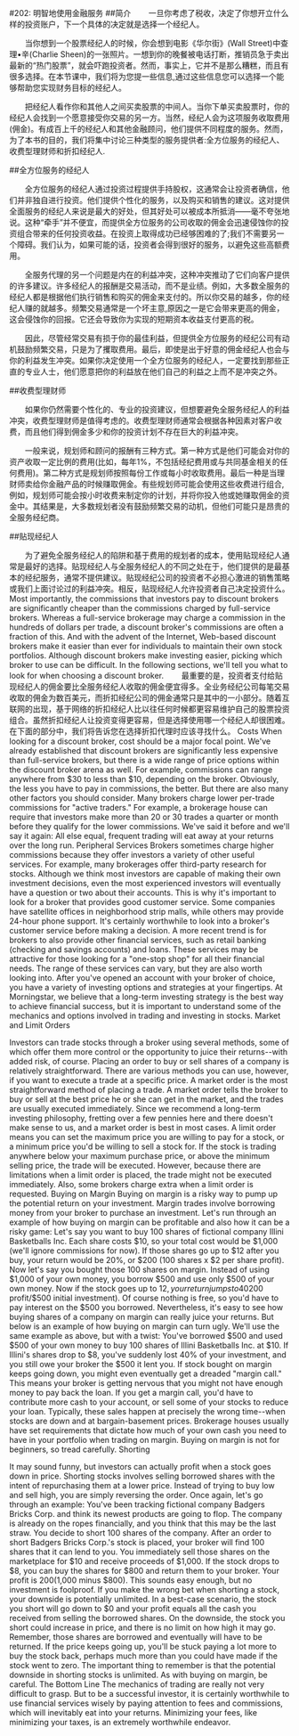#202: 明智地使用金融服务
##简介
　　一旦你考虑了税收，决定了你想开立什么样的投资账户，下一个具体的决定就是选择一个经纪人。

　　当你想到一个股票经纪人的时候，你会想到电影《华尔街》(Wall Street)中查理•辛(Charlie Sheen)的一张照片。一想到你的晚餐被电话打断，推销员急于卖出最新的“热门股票”，就会吓跑投资者。然而，事实上，它并不是那么糟糕，而且有很多选择。在本节课中，我们将为您提一些信息,通过这些信息您可以选择一个能够帮助您实现财务目标的经纪人。

　　把经纪人看作你和其他人之间买卖股票的中间人。当你下单买卖股票时，你的经纪人会找到一个愿意接受你交易的另一方。当然，经纪人会为这项服务收取费用(佣金)。有成百上千的经纪人和其他金融顾问，他们提供不同程度的服务。然而，为了本书的目的，我们将集中讨论三种类型的服务提供者:全方位服务的经纪人、收费型理财师和折扣经纪人.

##全方位服务的经纪人

　　全方位服务的经纪人通过投资过程提供手持股权，这通常会让投资者确信，他们并非独自进行投资。他们提供个性化的服务，以及购买和销售的建议。这对提供全面服务的经纪人来说是最大的好处，但其好处可以被成本所抵消——毫不夸张地说。这种“牵手”并不便宜，而提供全方位服务的公司收取的佣金会迅速侵蚀你的投资组合带来的任何投资收益。在投资上取得成功已经够困难的了;我们不需要另一个障碍。我们认为，如果可能的话，投资者会得到很好的服务，以避免这些高额费用。

　　全服务代理的另一个问题是内在的利益冲突，这种冲突推动了它们向客户提供的许多建议。许多经纪人的报酬是交易活动，而不是业绩。例如，大多数全服务的经纪人都是根据他们执行销售和购买的佣金来支付的。所以你交易的越多，你的经纪人赚的就越多。频繁交易通常是一个坏主意,原因之一是它会带来更高的佣金，这会侵蚀你的回报。它还会导致你为实现的短期资本收益支付更高的税。

　　因此，尽管经常交易有损于你的最佳利益，但提供全方位服务的经纪公司有动机鼓励频繁交易，只是为了攫取费用。最后，即使是出于好意的佣金经纪人也会与你的利益发生冲突。如果你决定使用一个全方位服务的经纪人，一定要找到那些正直的专业人士，他们愿意把你的利益放在他们自己的利益之上而不是冲突之外。

##收费型理财师

　　如果你仍然需要个性化的、专业的投资建议，但想要避免全服务经纪人的利益冲突，收费型理财师是值得考虑的。收费型理财师通常会根据各种因素对客户收费，而且他们得到佣金多少和你的投资计划不存在巨大的利益冲突。

　　一般来说，规划师和顾问的报酬有三种方式。第一种方式是他们可能会对你的资产收取一定比例的费用(比如，每年1%，不包括经纪费用或与共同基金相关的任何费用)。第二种方式是规划师按照每份工作或每小时收取费用。最后一种是当理财师卖给你金融产品的时候赚取佣金。有些规划师可能会使用这些收费进行组合,例如，规划师可能会按小时收费来制定你的计划，并将你投入他或她赚取佣金的资金中。其结果是，大多数规划者没有鼓励频繁交易的动机，但他们可能只是昂贵的全服务经纪商。

##贴现经纪人

　　为了避免全服务经纪人的陷阱和基于费用的规划者的成本，使用贴现经纪人通常是最好的选择。贴现经纪人与全服务经纪人的不同之处在于，他们提供的是最基本的经纪服务，通常不提供建议。贴现经纪公司的投资者不必担心激进的销售策略或我们上面讨论过的利益冲突。相反，贴现经纪人允许投资者自己决定投资什么。
Most importantly, the commissions that investors pay to discount brokers are significantly cheaper than the commissions charged by full-service brokers. Whereas a full-service brokerage may charge a commission in the hundreds of dollars per trade, a discount broker's commissions are often a fraction of this. And with the advent of the Internet, Web-based discount brokers make it easier than ever for individuals to maintain their own stock portfolios. Although discount brokers make investing easier, picking which broker to use can be difficult. In the following sections, we'll tell you what to look for when choosing a discount broker.
　　最重要的是，投资者支付给贴现经纪人的佣金要比全服务经纪人收取的佣金便宜得多。全业务经纪公司每笔交易收取的佣金为数百美元，而折扣经纪公司的佣金通常只是其中的一小部分。随着互联网的出现，基于网络的折扣经纪人比以往任何时候都更容易维护自己的股票投资组合。虽然折扣经纪人让投资变得更容易，但是选择使用哪一个经纪人却很困难。在下面的部分中，我们将告诉您在选择折扣代理时应该寻找什么。
Costs
When looking for a discount broker, cost should be a major focal point. We've already established that discount brokers are significantly less expensive than full-service brokers, but there is a wide range of price options within the discount broker arena as well. For example, commissions can range anywhere from $30 to less than $10, depending on the broker. Obviously, the less you have to pay in commissions, the better. But there are also many other factors you should consider. Many brokers charge lower per-trade commissions for "active traders." For example, a brokerage house can require that investors make more than 20 or 30 trades a quarter or month before they qualify for the lower commissions. We've said it before and we'll say it again: All else equal, frequent trading will eat away at your returns over the long run.
Peripheral Services
Brokers sometimes charge higher commissions because they offer investors a variety of other useful services. For example, many brokerages offer third-party research for stocks.
Although we think most investors are capable of making their own investment decisions, even the most experienced investors will eventually have a question or two about their accounts. This is why it's important to look for a broker that provides good customer service. Some companies have satellite offices in neighborhood strip malls, while others may provide 24-hour phone support. It's certainly worthwhile to look into a broker's customer service before making a decision.
A more recent trend is for brokers to also provide other financial services, such as retail banking (checking and savings accounts) and loans. These services may be attractive for those looking for a "one-stop shop" for all their financial needs. The range of these services can vary, but they are also worth looking into.
After you've opened an account with your broker of choice, you have a variety of investing options and strategies at your fingertips. At Morningstar, we believe that a long-term investing strategy is the best way to achieve financial success, but it is important to understand some of the mechanics and options involved in trading and investing in stocks.
Market and Limit Orders

Investors can trade stocks through a broker using several methods, some of which offer them more control or the opportunity to juice their returns--with added risk, of course.
Placing an order to buy or sell shares of a company is relatively straightforward. There are various methods you can use, however, if you want to execute a trade at a specific price.
A market order is the most straightforward method of placing a trade. A market order tells the broker to buy or sell at the best price he or she can get in the market, and the trades are usually executed immediately. Since we recommend a long-term investing philosophy, fretting over a few pennies here and there doesn't make sense to us, and a market order is best in most cases.
A limit order means you can set the maximum price you are willing to pay for a stock, or a minimum price you'd be willing to sell a stock for. If the stock is trading anywhere below your maximum purchase price, or above the minimum selling price, the trade will be executed. However, because there are limitations when a limit order is placed, the trade might not be executed immediately. Also, some brokers charge extra when a limit order is requested.
Buying on Margin
Buying on margin is a risky way to pump up the potential return on your investment. Margin trades involve borrowing money from your broker to purchase an investment. Let's run through an example of how buying on margin can be profitable and also how it can be a risky game:
Let's say you want to buy 100 shares of fictional company Illini Basketballs Inc. Each share costs $10, so your total cost would be $1,000 (we'll ignore commissions for now). If those shares go up to $12 after you buy, your return would be 20%, or $200 (100 shares x $2 per share profit).
Now let's say you bought those 100 shares on margin. Instead of using $1,000 of your own money, you borrow $500 and use only $500 of your own money. Now if the stock goes up to $12, your return jumps to 40% ($200 profit/$500 initial investment).
Of course nothing is free, so you'd have to pay interest on the $500 you borrowed. Nevertheless, it's easy to see how buying shares of a company on margin can really juice your returns. But below is an example of how buying on margin can turn ugly. We'll use the same example as above, but with a twist:
You've borrowed $500 and used $500 of your own money to buy 100 shares of Illini Basketballs Inc. at $10. If Illini's shares drop to $8, you've suddenly lost 40% of your investment, and you still owe your broker the $500 it lent you.
If stock bought on margin keeps going down, you might even eventually get a dreaded "margin call." This means your broker is getting nervous that you might not have enough money to pay back the loan. If you get a margin call, you'd have to contribute more cash to your account, or sell some of your stocks to reduce your loan. Typically, these sales happen at precisely the wrong time--when stocks are down and at bargain-basement prices. Brokerage houses usually have set requirements that dictate how much of your own cash you need to have in your portfolio when trading on margin. Buying on margin is not for beginners, so tread carefully.
Shorting

It may sound funny, but investors can actually profit when a stock goes down in price. Shorting stocks involves selling borrowed shares with the intent of repurchasing them at a lower price. Instead of trying to buy low and sell high, you are simply reversing the order. Once again, let's go through an example:
You've been tracking fictional company Badgers Bricks Corp. and think its newest products are going to flop. The company is already on the ropes financially, and you think that this may be the last straw. You decide to short 100 shares of the company. After an order to short Badgers Bricks Corp.'s stock is placed, your broker will find 100 shares that it can lend to you. You immediately sell those shares on the marketplace for $10 and receive proceeds of $1,000. If the stock drops to $8, you can buy the shares for $800 and return them to your broker. Your profit is $200 ($1,000 minus $800).
This sounds easy enough, but no investment is foolproof. If you make the wrong bet when shorting a stock, your downside is potentially unlimited. In a best-case scenario, the stock you short will go down to $0 and your profit equals all the cash you received from selling the borrowed shares. On the downside, the stock you short could increase in price, and there is no limit on how high it may go. Remember, those shares are borrowed and eventually will have to be returned. If the price keeps going up, you'll be stuck paying a lot more to buy the stock back, perhaps much more than you could have made if the stock went to zero. The important thing to remember is that the potential downside in shorting stocks is unlimited. As with buying on margin, be careful.
The Bottom Line
The mechanics of trading are really not very difficult to grasp. But to be a successful investor, it is certainly worthwhile to use financial services wisely by paying attention to fees and commissions, which will inevitably eat into your returns. Minimizing your fees, like minimizing your taxes, is an extremely worthwhile endeavor.

